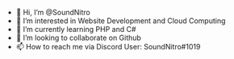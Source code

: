 - 👋 Hi, I’m @SoundNitro
- 👀 I’m interested in Website Development and Cloud Computing
- 🌱 I’m currently learning PHP and C#
- 💞️ I’m looking to collaborate on Github
- 📫 How to reach me via Discord User: SoundNitro#1019

<!---
 And I don't know how to do anymore, I just like to code ✨ HTML ✨
--->
